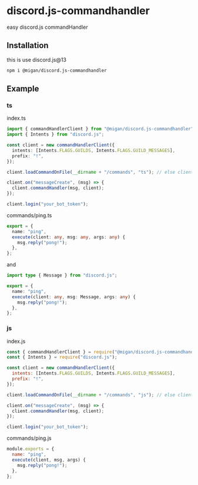 # discord.js-commandhandler

easy discord.js commandHandler

## Installation

this is use discord.js@13

```sh
npm i @migan/discord.js-commandhandler
```

## Example

### ts

index.ts

```ts
import { commandHandlerClient } from "@migan/discord.js-commandhandler";
import { Intents } from "discord.js";

const client = new commandHandlerClient({
  intents: [Intents.FLAGS.GUILDS, Intents.FLAGS.GUILD_MESSAGES],
  prefix: "!",
});

client.loadCommandOnFile(__dirname + "/commands", "ts"); // else client.loadCommandOnFolder(__dirname + "/commands", "ts");

client.on("messageCreate", (msg) => {
  client.commandHandler(msg, client);
});

client.login("your_bot_token");
```

commands/ping.ts

```ts
export = {
  name: "ping",
  execute(client: any, msg: any, args: any) {
    msg.reply("pong!");
  },
};
```

and

```ts
import type { Message } from "discord.js";

export = {
  name: "ping",
  execute(client: any, msg: Message, args: any) {
    msg.reply("pong!");
  },
};
```

### js

index.js

```js
const { commandHandlerClient } = require("@migan/discord.js-commandhandler");
const { Intents } = require("discord.js");

const client = new commandHandlerClient({
  intents: [Intents.FLAGS.GUILDS, Intents.FLAGS.GUILD_MESSAGES],
  prefix: "!",
});

client.loadCommandOnFile(__dirname + "/commands", "js"); // else client.loadCommandOnFolder(__dirname + "/commands", "js");

client.on("messageCreate", (msg) => {
  client.commandHandler(msg, client);
});

client.login("your_bot_token");
```

commands/ping.js

```js
module.exports = {
  name: "ping",
  execute(client, msg, args) {
    msg.reply("pong!");
  },
};
```
